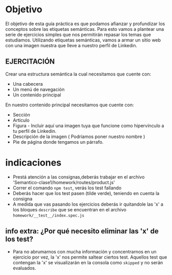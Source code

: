 # Objetivo

El objetivo de esta guía práctica es que podamos afianzar y profundizar
 los conceptos sobre las etiquetas semánticas. Para esto vamos a plantear 
 una serie de ejercicios simples que nos permitirán repasar los temas 
 que estudiamos. 
Utilizando etiquetas semánticas, vamos a armar un sitio web con una imagen 
nuestra que lleve a nuestro perfil de Linkedin.

## EJERCITACIÓN   
Crear una estructura semántica la cual necesitamos que cuente con:
- Una cabecera
- Un menú de navegación 
- Un contenido principal

En nuestro contenido principal necesitamos que cuente con:
- Sección
- Artículo
- Figura - Incluir aquí una imagen tuya que funcione como hipervínculo a tu perfil de Linkedin.
- Descripción de la imagen ( Podríamos poner nuestro nombre )
- Pie de página donde tengamos un párrafo.

# indicaciones 

- Prestá atención a las consignas,deberás trabajar en el archivo 'Semantico-clase1/homework/routes/product.js'
- Correr el comando `npm test`, verás los test fallando
- Deberás hacer que los test pasen (tilde verde), teniendo en cuenta la consigna
- A medida que vas pasando los ejercicios deberás ir quitandole las 'x' a los bloques `describe` que se encuentran en el archivo `homework/__test__/index.spec.js`

## info extra: ¿Por qué necesito eliminar las 'x' de los test?
- Para no abrumarnos con mucha información y concentrarnos en un ejercicio por vez, la 'x' nos permite saltear ciertos test. Aquellos test que contengan la 'x' se visualizarán en la consola como `skipped` y no serán evaluados.

